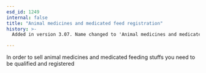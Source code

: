 ```yaml
---
esd_id: 1249
internal: false
title: "Animal medicines and medicated feed registration"
history: >-
  Added in version 3.07. Name changed to 'Animal medicines and medicated feed registration' in version 4.00.

---
```


In order to sell animal medicines and medicated feeding stuffs you need to be qualified and registered

